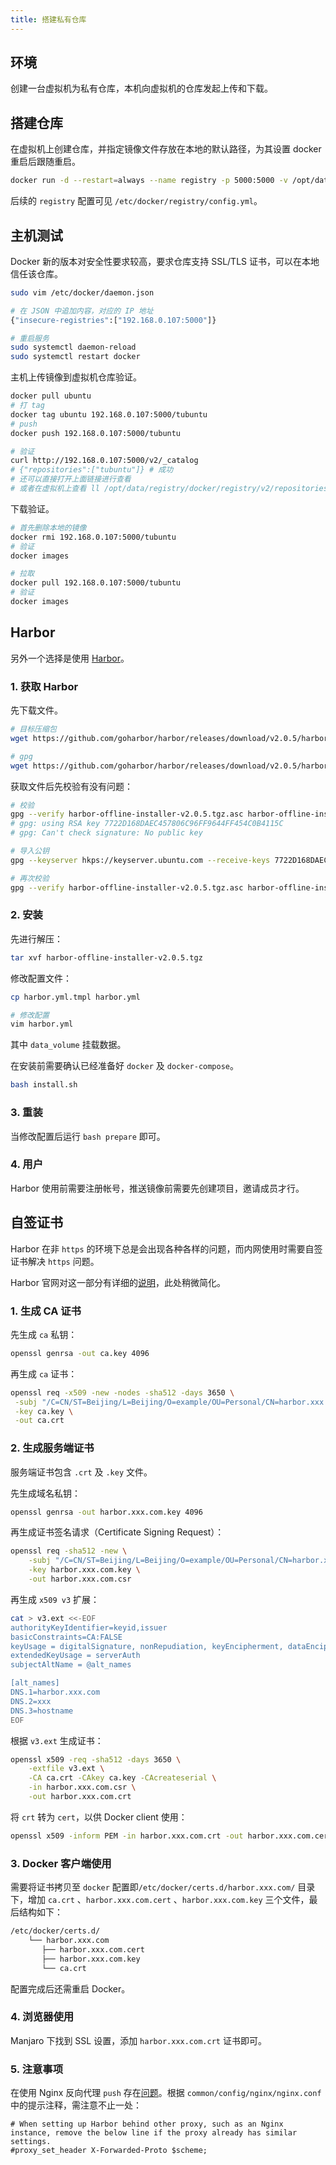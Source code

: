 ```yaml
---
title: 搭建私有仓库
---
```


## 环境

创建一台虚拟机为私有仓库，本机向虚拟机的仓库发起上传和下载。



## 搭建仓库

在虚拟机上创建仓库，并指定镜像文件存放在本地的默认路径，为其设置 docker 重启后跟随重启。

```bash
docker run -d --restart=always --name registry -p 5000:5000 -v /opt/data/registry:/var/lib/registry registry
```

后续的 `registry` 配置可见 `/etc/docker/registry/config.yml`。



## 主机测试

Docker 新的版本对安全性要求较高，要求仓库支持 SSL/TLS 证书，可以在本地信任该仓库。

```bash
sudo vim /etc/docker/daemon.json

# 在 JSON 中追加内容，对应的 IP 地址
{"insecure-registries":["192.168.0.107:5000"]}

# 重启服务
sudo systemctl daemon-reload
sudo systemctl restart docker
```

主机上传镜像到虚拟机仓库验证。

```bash
docker pull ubuntu
# 打 tag
docker tag ubuntu 192.168.0.107:5000/tubuntu
# push
docker push 192.168.0.107:5000/tubuntu

# 验证
curl http://192.168.0.107:5000/v2/_catalog
# {"repositories":["tubuntu"]} # 成功
# 还可以直接打开上面链接进行查看
# 或者在虚拟机上查看 ll /opt/data/registry/docker/registry/v2/repositories
```

下载验证。

```bash
# 首先删除本地的镜像
docker rmi 192.168.0.107:5000/tubuntu
# 验证
docker images

# 拉取
docker pull 192.168.0.107:5000/tubuntu
# 验证
docker images
```



## Harbor

另外一个选择是使用 [Harbor](https://github.com/goharbor/harbor)。

### 1. 获取 Harbor

先下载文件。

```bash
# 目标压缩包
wget https://github.com/goharbor/harbor/releases/download/v2.0.5/harbor-offline-installer-v2.0.5.tgz

# gpg
wget https://github.com/goharbor/harbor/releases/download/v2.0.5/harbor-offline-installer-v2.0.5.tgz.asc
```

获取文件后先校验有没有问题：

```bash
# 校验
gpg --verify harbor-offline-installer-v2.0.5.tgz.asc harbor-offline-installer-v2.0.5.tgz
# gpg: using RSA key 7722D168DAEC457806C96FF9644FF454C0B4115C
# gpg: Can't check signature: No public key

# 导入公钥
gpg --keyserver hkps://keyserver.ubuntu.com --receive-keys 7722D168DAEC457806C96FF9644FF454C0B4115C

# 再次校验
gpg --verify harbor-offline-installer-v2.0.5.tgz.asc harbor-offline-installer-v2.0.5.tgz
```

### 2. 安装

先进行解压：

```bash
tar xvf harbor-offline-installer-v2.0.5.tgz
```

修改配置文件：

```bash
cp harbor.yml.tmpl harbor.yml

# 修改配置
vim harbor.yml
```

其中 `data_volume` 挂载数据。

在安装前需要确认已经准备好 `docker` 及 `docker-compose`。

```bash
bash install.sh
```

### 3. 重装

当修改配置后运行 `bash prepare` 即可。

### 4. 用户

Harbor 使用前需要注册帐号，推送镜像前需要先创建项目，邀请成员才行。



## 自签证书

Harbor 在非 `https` 的环境下总是会出现各种各样的问题，而内网使用时需要自签证书解决 `https` 问题。

Harbor 官网对这一部分有详细的[说明](https://goharbor.io/docs/2.1.0/install-config/configure-https/)，此处稍微简化。

### 1. 生成 CA 证书

先生成 `ca` 私钥：

```bash
openssl genrsa -out ca.key 4096
```

再生成 `ca` 证书：

```bash
openssl req -x509 -new -nodes -sha512 -days 3650 \
 -subj "/C=CN/ST=Beijing/L=Beijing/O=example/OU=Personal/CN=harbor.xxx.com" \
 -key ca.key \
 -out ca.crt
```

### 2. 生成服务端证书

服务端证书包含 `.crt` 及 `.key` 文件。

先生成域名私钥：

```bash
openssl genrsa -out harbor.xxx.com.key 4096
```

再生成证书签名请求（Certificate Signing Request）：

```bash
openssl req -sha512 -new \
    -subj "/C=CN/ST=Beijing/L=Beijing/O=example/OU=Personal/CN=harbor.xxx.com" \
    -key harbor.xxx.com.key \
    -out harbor.xxx.com.csr
```

再生成 `x509 v3` 扩展：

```bash
cat > v3.ext <<-EOF
authorityKeyIdentifier=keyid,issuer
basicConstraints=CA:FALSE
keyUsage = digitalSignature, nonRepudiation, keyEncipherment, dataEncipherment
extendedKeyUsage = serverAuth
subjectAltName = @alt_names

[alt_names]
DNS.1=harbor.xxx.com
DNS.2=xxx
DNS.3=hostname
EOF
```

根据 `v3.ext` 生成证书：

```bash
openssl x509 -req -sha512 -days 3650 \
    -extfile v3.ext \
    -CA ca.crt -CAkey ca.key -CAcreateserial \
    -in harbor.xxx.com.csr \
    -out harbor.xxx.com.crt
```

将 `crt` 转为 `cert`，以供 Docker client 使用：

```bash
openssl x509 -inform PEM -in harbor.xxx.com.crt -out harbor.xxx.com.cert
```

### 3. Docker 客户端使用

需要将证书拷贝至 `docker` 配置即`/etc/docker/certs.d/harbor.xxx.com/` 目录下，增加 `ca.crt` 、`harbor.xxx.com.cert` 、`harbor.xxx.com.key` 三个文件，最后结构如下：

```bash
/etc/docker/certs.d/
    └── harbor.xxx.com
       ├── harbor.xxx.com.cert
       ├── harbor.xxx.com.key
       └── ca.crt
```

配置完成后还需重启 Docker。

### 4. 浏览器使用

Manjaro 下找到 SSL 设置，添加 `harbor.xxx.com.crt` 证书即可。

### 5. 注意事项

在使用 Nginx 反向代理 `push` 存在[问题](https://github.com/goharbor/harbor/issues/13553)。根据 `common/config/nginx/nginx.conf` 中的提示注释，需注意不止一处：

```nginx
# When setting up Harbor behind other proxy, such as an Nginx instance, remove the below line if the proxy already has similar settings.
#proxy_set_header X-Forwarded-Proto $scheme;
```

